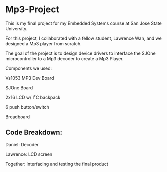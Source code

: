 # Mp3-Project

This is my final project for my Embedded Systems course at San Jose State University.

For this project, I collaborated with a fellow student, Lawrence Wan, and we designed a Mp3 player from scratch.

The goal of the project is to design device drivers to interface the SJOne microcontroller to a Mp3 decoder to create a Mp3 Player.


Components we used:

Vs1053 MP3 Dev Board


SJOne Board


2x16 LCD w/ I²C backpack


6 push button/switch


Breadboard


## Code Breakdown:


Daniel: Decoder


Lawrence: LCD screen


Together: Interfacing and testing the final product
